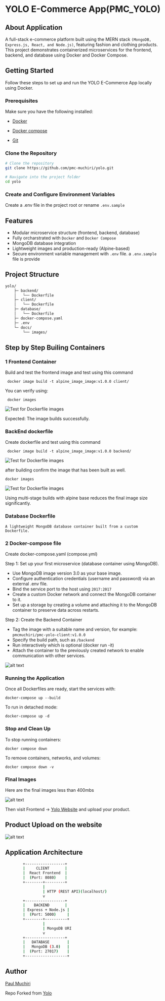 # YOLO E-Commerce App(PMC_YOLO)

## About Application
A full-stack e-commerce platform built using the MERN stack `(MongoDB, Express.js, React, and Node.js)`, featuring fashion and clothing products.
This project demonstrates containerized microservices for the frontend, backend, and database using Docker and Docker Compose.

## Getting Started
Follow these steps to set up and run the YOLO E-Commerce App locally using Docker.
### Prerequisites
Make sure you have the following installed:

- [Docker](https://www.docker.com/get-started)

- [Docker compose](https://docs.docker.com/compose/install/)

- [Git](https://git-scm.com/)

### Clone the Repository

```bash
# Clone the repository
git clone https://github.com/pmc-muchiri/yolo.git

# Navigate into the project folder
cd yolo
```
### Create and Configure Environment Variables
Create a .env file in the project root or rename `.env.sample`

## Features
- Modular microservice structure (frontend, backend, database)
- Fully orcharstrated with `Docker` and `Docker Compose`
- MongoDB database integration
- Lightweight images and production-ready (Alpine-based)
- Secure environment variable management with `.env` file. a `.env.sample` file is provide

## Project Structure

```BASH
yolo/
    ├─ backend/             
    │   └── Dockerfile
    ├─ client/              
    │   └── Dockerfile
    ├─ database/            
    │   └── Dockerfile
    ├─ docker-compose.yaml  
    ├─ .env                 
    └─ docs/
        └── images/
```          

## Step by Step Builing Containers
### 1 Frontend Container
Build and test the frontend image  and test using this command

``` docker image build -t alpine_image_image:v1.0.0 client/```

You can verify using:

``` docker images```

![Test for Dockerfile images ](./docs/images/image-3.png)
    
Expected: The image builds successfully.

### BackEnd dockerfile

Create dockerfile and test using this command

``` docker image build -t alpine_image_image:v1.0.0 backend/```

![Test for Dockerfile images ](./docs/images/image.png)
    
after building confirm the image that has been built as well.

``` docker images ```

![Test for Dockerfile images ](./docs/images/image-5.png)
    
Using multi-stage builds with alpine base reduces the final image size significantly.

### Database Dockerfile
    A lightweight MongoDB database container built from a custom Dockerfile.
    


### 2 Docker-compose file
Create docker-compose.yaml (compose.yml)

Step 1: Set up your first microservice (database container using MongoDB).
- Use MongoDB image version 3.0 as your base image.
- Configure authentication credentials (username and password) via an external .env file.
- Bind the service port to the host using `2017:2017`
- Create a custom Docker network and connect the MongoDB container to it.
- Set up a storage by creating a volume and attaching it to the MongoDB container to preserve data across restarts.

Step 2: Create the Backend Container
- Tag the image with a suitable name and version, for example: `pmcmuchiri/pmc-yolo-client:v1.0.0`
- Specify the build path, such as `/backend`
- Run interactively which is optional (docker run -it)
- Attach the container to the previously created network to enable communication with other services. 

![alt text](./docs/images/image-4.png)

### Running the Application

Once all Dockerfiles are ready, start the services with:

``` docker-compose up --build ```

To run in detached mode:

```docker-compose up -d ```

### Stop and Clean Up
To stop running containers:

```docker compose down```

To remove containers, networks, and volumes:

```docker compose down -v```

### FInal Images 
Here are the final images less than 400mbs

![alt text](/docs/images/image-6.png)

Then visit Frontend -> [Yolo Website](http://localhost:8080) and upload your product.


## Product Upload on the website
![alt text](/docs/images/image-7.png)

## Application Architecture
```bash
        +------------------+
        |     CLIENT       |
        |  React Frontend  |
        |  (Port: 8080)    |
        +--------+---------+
                 |
                 | HTTP (REST API)(localhost/)
                 v
        +------------------+
        |    BACKEND       |
        | Express + Node.js |
        |  (Port: 5000)     |
        +--------+----------+
                 |
                 | MongoDB URI
                 v
        +------------------+
        |   DATABASE        |
        |   MongoDB (3.0)   |
        |  (Port: 27017)    |
        +-------------------+
```

## Author
[Paul Muchiri](https://github.com/pmc-muchiri) 

Repo Forked from [Yolo](https://github.com/Vinge1718/yolo)
